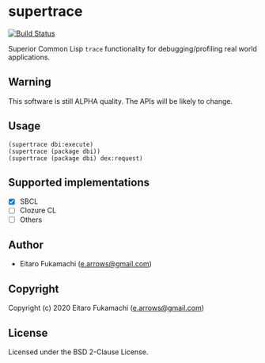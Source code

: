 # supertrace

[![Build Status](https://github.com/fukamachi/supertrace/workflows/CI/badge.svg)](https://github.com/fukamachi/supertrace/actions?query=workflow%3ACI)

Superior Common Lisp `trace` functionality for debugging/profiling real world applications.

## Warning

This software is still ALPHA quality. The APIs will be likely to change.

## Usage

```
(supertrace dbi:execute)
(supertrace (package dbi))
(supertrace (package dbi) dex:request)
```

## Supported implementations

- [x] SBCL
- [ ] Clozure CL
- [ ] Others

## Author

* Eitaro Fukamachi (e.arrows@gmail.com)

## Copyright

Copyright (c) 2020 Eitaro Fukamachi (e.arrows@gmail.com)

## License

Licensed under the BSD 2-Clause License.
